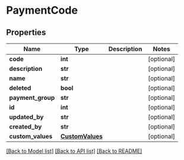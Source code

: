 # PaymentCode

## Properties
Name | Type | Description | Notes
------------ | ------------- | ------------- | -------------
**code** | **int** |  | [optional] 
**description** | **str** |  | [optional] 
**name** | **str** |  | [optional] 
**deleted** | **bool** |  | [optional] 
**payment_group** | **str** |  | [optional] 
**id** | **int** |  | [optional] 
**updated_by** | **str** |  | [optional] 
**created_by** | **str** |  | [optional] 
**custom_values** | [**CustomValues**](CustomValues.md) |  | [optional] 

[[Back to Model list]](../README.md#documentation-for-models) [[Back to API list]](../README.md#documentation-for-api-endpoints) [[Back to README]](../README.md)


